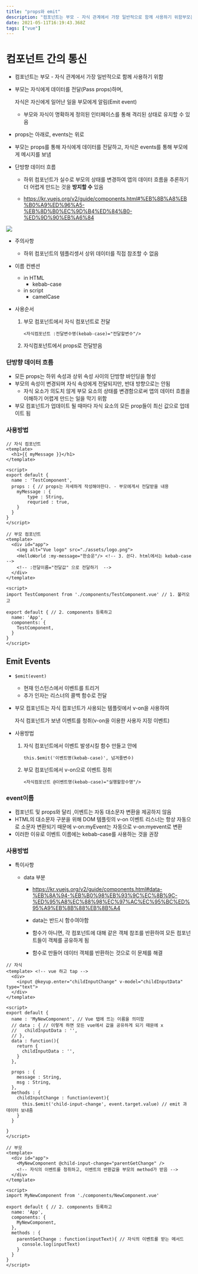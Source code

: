 ```yaml
---
title: "props와 emit"
description: "컴포넌트는 부모 - 자식 관계에서 가장 일반적으로 함께 사용하기 위함부모는 자식에게 데이터를 전달(Pass props)하며,자식은 자신에게 일어난 일을 부모에게 알림(Emit event)부모와 자식이 명확하게 정의된 인터페이스를 통해 격리된 상태로 유지할 수 있음pro"
date: 2021-05-11T16:19:43.368Z
tags: ["vue"]
---
```



# 컴포넌트 간의 통신

- 컴포넌트는 부모 - 자식 관계에서 가장 일반적으로 함께 사용하기 위함

- 부모는 자식에게 데이터를 전달(Pass props)하며,

  자식은 자신에게 일어난 일을 부모에게 알림(Emit event)

  - 부모와 자식이 명확하게 정의된 인터페이스를 통해 격리된 상태로 유지할 수 있음
  
- props는 아래로, events는 위로

- 부모는 props를 통해 자식에게 데이터를 전달하고, 자식은 events를 통해 부모에게 메시지를 보냄

- 단방향 데이터 흐름

  - 하위 컴포넌트가 실수로 부모의 상태를 변경하여 앱의 데이터 흐름을 추론하기 더 어렵게 만드는 것을 **방지할 수** 있음
  
  - https://kr.vuejs.org/v2/guide/components.html#%EB%8B%A8%EB%B0%A9%ED%96%A5-%EB%8D%B0%EC%9D%B4%ED%84%B0-%ED%9D%90%EB%A6%84

![](../images/d72edb85-dcd1-481a-a96f-adbdb5ed4967-props-events.png)


- 주의사항
  - 하위 컴포넌트의 템플리셍서 상위 데이터를 직접 참조할 수 없음
  
- 이름 컨벤션
  - in HTML
    - kebab-case
  - in script
    - camelCase
  
- 사용순서

  1. 부모 컴포넌트에서 자식 컴포넌트로 전달

     `<자식컴포넌트 :전달변수명(kebab-case)="전달할변수"/>`

  2. 자식컴포넌트에서 props로 전달받음



### 단방향 데이터 흐름

- 모든 props는 하위 속성과 상위 속성 사이의 단방향 바인딩을 형성
- 부모의 속성이 변경되며 자식 속성에게 전달되지만, 반대 방향으로는 안됨
  - 자식 요소가 의도치 않게 부모 요소의 상태를 변경함으로써 앱의 데이터 흐름을 이해하기 어렵게 만드는 일을 막기 위함
- 부모 컴포넌트가 업데이트 될 때마다 자식 요소의 모든 prop들이 최신 값으로 업데이트 됨



### 사용방법

```vue
// 자식 컴포넌트
<template>
  <h1>{{ myMessage }}</h1>
</template>

<script>
export default {
  name : 'TestComponent',
  props : { // props는 자세하게 작성해야한다. - 부모에게서 전달받을 내용
    myMessage : {
    	type : String,
        requried : true,
    }
  }
}
</script>
```

```vue
// 부모 컴포넌트
<template>
  <div id="app">
    <img alt="Vue logo" src="./assets/logo.png">
    <HelloWorld :my-message="한승운"/> <!-- 3. 쓴다. html에서는 kebab-case -->
    <!-- :전달이름="전달값" 으로 전달하기  -->
  </div>
</template>

<script>
import TestComponent from './components/TestComponent.vue' // 1. 불러오고

export default { // 2. components 등록하고
  name: 'App',
  components: { 
    TestComponent,
  }
}
</script>
```



## Emit Events

- `$emit(event)`

  - 현재 인스턴스에서 이벤트를 트리거
  - 추가 인자는 리스너의 콜백 함수로 전달

- 부모 컴포넌트는 자식 컴포넌트가 사용되는 템플릿에서 v-on을 사용하여

  자식 컴포넌트가 보낸 이벤트를 청취(v-on을 이용한 사용자 지정 이벤트)
  
- 사용방법

  1. 자식 컴포넌트에서 이벤트 발생시킬 함수 만들고 안에

     `this.$emit('이벤트명(kebab-case)', 넘겨줄변수)`

  2. 부모 컴포넌트에서 v-on으로 이벤트 정취

     `<자식컴포넌트 @이벤트명(kebab-case)="실행할함수명"/>`



###  event이름

- 컴포넌트 및 props와 달리 ,이벤트는 자동 대소문자 변환을 제공하지 않음
- HTML의 대소문자 구분을 위해 DOM 템플릿의 v-on 이벤트 리스너는 항상 자동으로 소문자 변환되기 때문에 v-on:myEvent는 자동으로 v-on:myevent로 변환
- 이러한 이유로 이벤트 이름에는 kebab-case를 사용하는 것을 권장



### 사용방법

- 특이사항

  - data 부분

    - https://kr.vuejs.org/v2/guide/components.html#data-%EB%8A%94-%EB%B0%98%EB%93%9C%EC%8B%9C-%ED%95%A8%EC%88%98%EC%97%AC%EC%95%BC%ED%95%A9%EB%8B%88%EB%8B%A4

    - data는 반드시 함수여야함
    - 함수가 아니면, 각 컴포넌트에 대해 같은 객체 참조를 반환하여 모든 컴포넌트들이 객체를 공유하게 됨
    - 함수로 만들어 데이터 객체를 반환하는 것으로 이 문제를 해결

```vue
// 자식
<template> <!-- vue 하고 tap -->
  <div>
    <input @keyup.enter="childInputChange" v-model="childInputData" type="text">
  </div>
</template>

<script>
export default {
  name : 'MyNewComponent', // Vue 탭에 뜨는 이름을 의미함
  // data : { // 이렇게 하면 모든 vue에서 값을 공유하게 되기 때문에 x
  //   childInputData : '', 
  // },
  data : function(){
    return {
      childInputData : '',
    }
  },

  props : {
    message : String,
    msg : String,
  }, 
  methods : {
    childInputChange : function(event){
      this.$emit('child-input-change', event.target.value) // emit 과 데이터 보내줌
    }
  }

}
</script>
```

```vue
// 부모
<template>
  <div id="app">
    <MyNewComponent @child-input-change="parentGetChange" /> 
    <!-- 자식의 이벤트를 청취하고, 이벤트의 반환값을 부모의 method가 받음 --> 
  </div>
</template>

<script>
import MyNewComponent from './components/NewComponent.vue'

export default { // 2. components 등록하고
  name: 'App',
  components: {
    MyNewComponent,
  },
  methods : {
    parentGetChange : function(inputText){ // 자식의 이벤트를 받는 메서드
      console.log(inputText)
    }
  }
}
</script>
```


